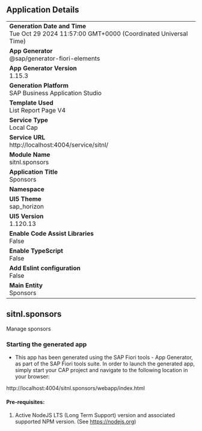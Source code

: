 ## Application Details
|               |
| ------------- |
|**Generation Date and Time**<br>Tue Oct 29 2024 11:57:00 GMT+0000 (Coordinated Universal Time)|
|**App Generator**<br>@sap/generator-fiori-elements|
|**App Generator Version**<br>1.15.3|
|**Generation Platform**<br>SAP Business Application Studio|
|**Template Used**<br>List Report Page V4|
|**Service Type**<br>Local Cap|
|**Service URL**<br>http://localhost:4004/service/sitnl/|
|**Module Name**<br>sitnl.sponsors|
|**Application Title**<br>Sponsors|
|**Namespace**<br>|
|**UI5 Theme**<br>sap_horizon|
|**UI5 Version**<br>1.120.13|
|**Enable Code Assist Libraries**<br>False|
|**Enable TypeScript**<br>False|
|**Add Eslint configuration**<br>False|
|**Main Entity**<br>Sponsors|

## sitnl.sponsors

Manage sponsors

### Starting the generated app

-   This app has been generated using the SAP Fiori tools - App Generator, as part of the SAP Fiori tools suite.  In order to launch the generated app, simply start your CAP project and navigate to the following location in your browser:

http://localhost:4004/sitnl.sponsors/webapp/index.html

#### Pre-requisites:

1. Active NodeJS LTS (Long Term Support) version and associated supported NPM version.  (See https://nodejs.org)


